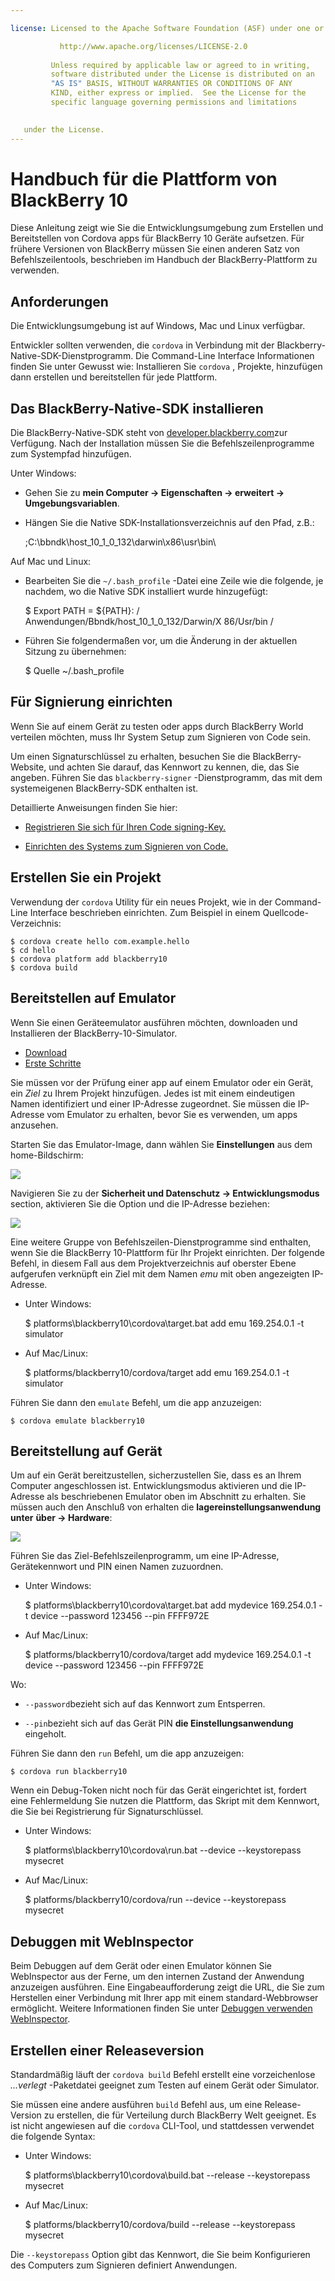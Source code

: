 ```yaml
---

license: Licensed to the Apache Software Foundation (ASF) under one or more contributor license agreements. See the NOTICE file distributed with this work for additional information regarding copyright ownership. The ASF licenses this file to you under the Apache License, Version 2.0 (the "License"); you may not use this file except in compliance with the License. You may obtain a copy of the License at

           http://www.apache.org/licenses/LICENSE-2.0
    
         Unless required by applicable law or agreed to in writing,
         software distributed under the License is distributed on an
         "AS IS" BASIS, WITHOUT WARRANTIES OR CONDITIONS OF ANY
         KIND, either express or implied.  See the License for the
         specific language governing permissions and limitations
    

   under the License.
---
```


# Handbuch für die Plattform von BlackBerry 10

Diese Anleitung zeigt wie Sie die Entwicklungsumgebung zum Erstellen und Bereitstellen von Cordova apps für BlackBerry 10 Geräte aufsetzen. Für frühere Versionen von BlackBerry müssen Sie einen anderen Satz von Befehlszeilentools, beschrieben im Handbuch der BlackBerry-Plattform zu verwenden.

## Anforderungen

Die Entwicklungsumgebung ist auf Windows, Mac und Linux verfügbar.

Entwickler sollten verwenden, die `cordova` in Verbindung mit der Blackberry-Native-SDK-Dienstprogramm. Die Command-Line Interface Informationen finden Sie unter Gewusst wie: Installieren Sie `cordova` , Projekte, hinzufügen dann erstellen und bereitstellen für jede Plattform.

## Das BlackBerry-Native-SDK installieren

Die BlackBerry-Native-SDK steht von [developer.blackberry.com][1]zur Verfügung. Nach der Installation müssen Sie die Befehlszeilenprogramme zum Systempfad hinzufügen.

 [1]: http://developer.blackberry.com/native/download/

Unter Windows:

*   Gehen Sie zu **mein Computer → Eigenschaften → erweitert → Umgebungsvariablen**.

*   Hängen Sie die Native SDK-Installationsverzeichnis auf den Pfad, z.B.:
    
    ;C:\bbndk\host\_10\_1\_0\_132\darwin\x86\usr\bin\

Auf Mac und Linux:

*   Bearbeiten Sie die `~/.bash_profile` -Datei eine Zeile wie die folgende, je nachdem, wo die Native SDK installiert wurde hinzugefügt:
    
    $ Export PATH = ${PATH}: / Anwendungen/Bbndk/host\_10\_1\_0\_132/Darwin/X 86/Usr/bin /

*   Führen Sie folgendermaßen vor, um die Änderung in der aktuellen Sitzung zu übernehmen:
    
    $ Quelle ~/.bash_profile

## Für Signierung einrichten

Wenn Sie auf einem Gerät zu testen oder apps durch BlackBerry World verteilen möchten, muss Ihr System Setup zum Signieren von Code sein.

Um einen Signaturschlüssel zu erhalten, besuchen Sie die BlackBerry-Website, und achten Sie darauf, das Kennwort zu kennen, die, das Sie angeben. Führen Sie das `blackberry-signer` -Dienstprogramm, das mit dem systemeigenen BlackBerry-SDK enthalten ist.

Detaillierte Anweisungen finden Sie hier:

*   [Registrieren Sie sich für Ihren Code signing-Key.][2]

*   [Einrichten des Systems zum Signieren von Code.][3]

 [2]: https://www.blackberry.com/SignedKeys/codesigning.html
 [3]: https://developer.blackberry.com/html5/documentation/signing_setup_bb10_apps_2008396_11.html

## Erstellen Sie ein Projekt

Verwendung der `cordova` Utility für ein neues Projekt, wie in der Command-Line Interface beschrieben einrichten. Zum Beispiel in einem Quellcode-Verzeichnis:

    $ cordova create hello com.example.hello
    $ cd hello
    $ cordova platform add blackberry10
    $ cordova build
    

## Bereitstellen auf Emulator

Wenn Sie einen Geräteemulator ausführen möchten, downloaden und Installieren der BlackBerry-10-Simulator.

*   [Download][1]
*   [Erste Schritte][4]

 [4]: http://developer.blackberry.com/devzone/develop/simulator/blackberry_10_simulator_start.html

Sie müssen vor der Prüfung einer app auf einem Emulator oder ein Gerät, ein *Ziel* zu Ihrem Projekt hinzufügen. Jedes ist mit einem eindeutigen Namen identifiziert und einer IP-Adresse zugeordnet. Sie müssen die IP-Adresse vom Emulator zu erhalten, bevor Sie es verwenden, um apps anzusehen.

Starten Sie das Emulator-Image, dann wählen Sie **Einstellungen** aus dem home-Bildschirm:

![][5]

 [5]: img/guide/platforms/blackberry10/bb_home.png

Navigieren Sie zu der **Sicherheit und Datenschutz → Entwicklungsmodus** section, aktivieren Sie die Option und die IP-Adresse beziehen:

![][6]

 [6]: img/guide/platforms/blackberry10/bb_devel.png

Eine weitere Gruppe von Befehlszeilen-Dienstprogramme sind enthalten, wenn Sie die BlackBerry 10-Plattform für Ihr Projekt einrichten. Der folgende Befehl, in diesem Fall aus dem Projektverzeichnis auf oberster Ebene aufgerufen verknüpft ein Ziel mit dem Namen *emu* mit oben angezeigten IP-Adresse.

*   Unter Windows:
    
    $ platforms\blackberry10\cordova\target.bat add emu 169.254.0.1 -t simulator

*   Auf Mac/Linux:
    
    $ platforms/blackberry10/cordova/target add emu 169.254.0.1 -t simulator

Führen Sie dann den `emulate` Befehl, um die app anzuzeigen:

    $ cordova emulate blackberry10
    

## Bereitstellung auf Gerät

Um auf ein Gerät bereitzustellen, sicherzustellen Sie, dass es an Ihrem Computer angeschlossen ist. Entwicklungsmodus aktivieren und die IP-Adresse als beschriebenen Emulator oben im Abschnitt zu erhalten. Sie müssen auch den Anschluß von erhalten die **lagereinstellungsanwendung unter** **über → Hardware**:

![][7]

 [7]: img/guide/platforms/blackberry10/bb_pin.png

Führen Sie das Ziel-Befehlszeilenprogramm, um eine IP-Adresse, Gerätekennwort und PIN einen Namen zuzuordnen.

*   Unter Windows:
    
    $ platforms\blackberry10\cordova\target.bat add mydevice 169.254.0.1 -t device --password 123456 --pin FFFF972E

*   Auf Mac/Linux:
    
    $ platforms/blackberry10/cordova/target add mydevice 169.254.0.1 -t device --password 123456 --pin FFFF972E

Wo:

*   `--password`bezieht sich auf das Kennwort zum Entsperren.

*   `--pin`bezieht sich auf das Gerät PIN **die Einstellungsanwendung** eingeholt.

Führen Sie dann den `run` Befehl, um die app anzuzeigen:

    $ cordova run blackberry10
    

Wenn ein Debug-Token nicht noch für das Gerät eingerichtet ist, fordert eine Fehlermeldung Sie nutzen die Plattform, das Skript mit dem Kennwort, die Sie bei Registrierung für Signaturschlüssel.

*   Unter Windows:
    
    $ platforms\blackberry10\cordova\run.bat --device --keystorepass mysecret

*   Auf Mac/Linux:
    
    $ platforms/blackberry10/cordova/run --device --keystorepass mysecret

## Debuggen mit WebInspector

Beim Debuggen auf dem Gerät oder einen Emulator können Sie WebInspector aus der Ferne, um den internen Zustand der Anwendung anzuzeigen ausführen. Eine Eingabeaufforderung zeigt die URL, die Sie zum Herstellen einer Verbindung mit Ihrer app mit einem standard-Webbrowser ermöglicht. Weitere Informationen finden Sie unter [Debuggen verwenden WebInspector][8].

 [8]: http://developer.blackberry.com/html5/documentation/web_inspector_overview_1553586_11.html

## Erstellen einer Releaseversion

Standardmäßig läuft der `cordova build` Befehl erstellt eine vorzeichenlose *...verlegt* -Paketdatei geeignet zum Testen auf einem Gerät oder Simulator.

Sie müssen eine andere ausführen `build` Befehl aus, um eine Release-Version zu erstellen, die für Verteilung durch BlackBerry Welt geeignet. Es ist nicht angewiesen auf die `cordova` CLI-Tool, und stattdessen verwendet die folgende Syntax:

*   Unter Windows:
    
    $ platforms\blackberry10\cordova\build.bat --release --keystorepass mysecret

*   Auf Mac/Linux:
    
    $ platforms/blackberry10/cordova/build --release --keystorepass mysecret

Die `--keystorepass` Option gibt das Kennwort, die Sie beim Konfigurieren des Computers zum Signieren definiert Anwendungen.